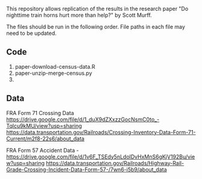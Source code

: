 This repository allows replication of the results in the research paper "Do nighttime train horns hurt more than help?" by Scott Murff.

The files should be run in the following order. File paths in each file may need to be updated. 

## Code
1. paper-download-census-data.R
2. paper-unzip-merge-census.py
3. 

## Data

FRA Form 71 Crossing Data
https://drive.google.com/file/d/1_duX9dZXxzzGocNsmC0to_-Tqlcu9kMU/view?usp=sharing
https://data.transportation.gov/Railroads/Crossing-Inventory-Data-Form-71-Current/m2f8-22s6/about_data

FRA Form 57 Accident Data - 
https://drive.google.com/file/d/1v6F_TSEdy5nLdolDvHxMnS6gKjV192Bu/view?usp=sharing
https://data.transportation.gov/Railroads/Highway-Rail-Grade-Crossing-Incident-Data-Form-57-/7wn6-i5b9/about_data

